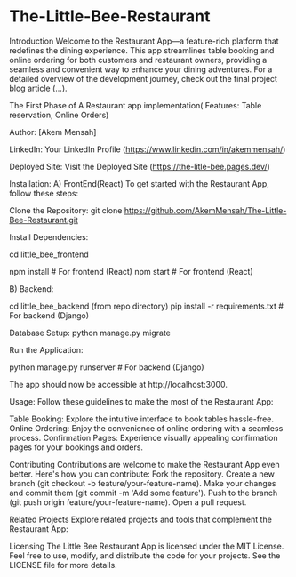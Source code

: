 # The-Little-Bee-Restaurant

Introduction
Welcome to the Restaurant App—a feature-rich platform that redefines the dining experience. This app streamlines table booking and online ordering for both customers and restaurant owners, providing a seamless and convenient way to enhance your dining adventures. For a detailed overview of the development journey, check out the final project blog article (...).

The First Phase of A Restaurant app implementation( Features: Table reservation, Online Orders)

Author: [Akem Mensah]

LinkedIn: Your LinkedIn Profile (https://www.linkedin.com/in/akemmensah/)

Deployed Site: Visit the Deployed Site (https://the-litle-bee.pages.dev/)

Installation:
A) FrontEnd(React)
To get started with the Restaurant App, follow these steps:

Clone the Repository:
git clone https://github.com/AkemMensah/The-Little-Bee-Restaurant.git

Install Dependencies:

cd little_bee_frontend

npm install  # For frontend (React)
npm start  # For frontend (React)

B) Backend:

cd little_bee_backend (from repo directory)
pip install -r requirements.txt  # For backend (Django)

Database Setup:
python manage.py migrate

Run the Application:

python manage.py runserver  # For backend (Django)

The app should now be accessible at http://localhost:3000.

Usage:
Follow these guidelines to make the most of the Restaurant App:

Table Booking: Explore the intuitive interface to book tables hassle-free.
Online Ordering: Enjoy the convenience of online ordering with a seamless process.
Confirmation Pages: Experience visually appealing confirmation pages for your bookings and orders.

Contributing
Contributions are welcome to make the Restaurant App even better. Here's how you can contribute:
Fork the repository.
Create a new branch (git checkout -b feature/your-feature-name).
Make your changes and commit them (git commit -m 'Add some feature').
Push to the branch (git push origin feature/your-feature-name).
Open a pull request.

Related Projects
Explore related projects and tools that complement the Restaurant App:

Licensing
The Little Bee Restaurant App is licensed under the MIT License. Feel free to use, modify, and distribute the code for your projects. See the LICENSE file for more details.